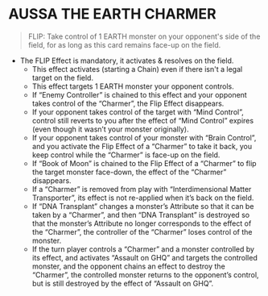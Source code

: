 
# AUSSA THE EARTH CHARMER  
> FLIP: Take control of 1 EARTH monster on your opponent's side of the field, for as long as this card remains face-up on the field.

*   The FLIP Effect is mandatory, it activates & resolves on the field.
    *   This effect activates (starting a Chain) even if there isn't a legal target on the field.
    *   This effect targets 1 EARTH monster your opponent controls.
    *   If “Enemy Controller” is chained to this effect and your opponent takes control of the “Charmer”, the Flip Effect disappears.
    *   If your opponent takes control of the target with “Mind Control”, control still reverts to you after the effect of “Mind Control” expires (even though it wasn’t your monster originally).
    *   If your opponent takes control of your monster with “Brain Control”, and you activate the Flip Effect of a “Charmer” to take it back, you keep control while the “Charmer” is face-up on the field.
    *   If “Book of Moon” is chained to the Flip Effect of a “Charmer” to flip the target monster face-down, the effect of the “Charmer” disappears.
    *   If a “Charmer” is removed from play with “Interdimensional Matter Transporter”, its effect is not re-applied when it’s back on the field.
    *   If “DNA Transplant” changes a monster’s Attribute so that it can be taken by a “Charmer”, and then “DNA Transplant” is destroyed so that the monster’s Attribute no longer corresponds to the effect of the “Charmer”, the controller of the “Charmer” loses control of the monster.
    *   If the turn player controls a “Charmer” and a monster controlled by its effect, and activates “Assault on GHQ” and targets the controlled monster, and the opponent chains an effect to destroy the “Charmer”, the controlled monster returns to the opponent’s control, but is still destroyed by the effect of “Assault on GHQ”.

  